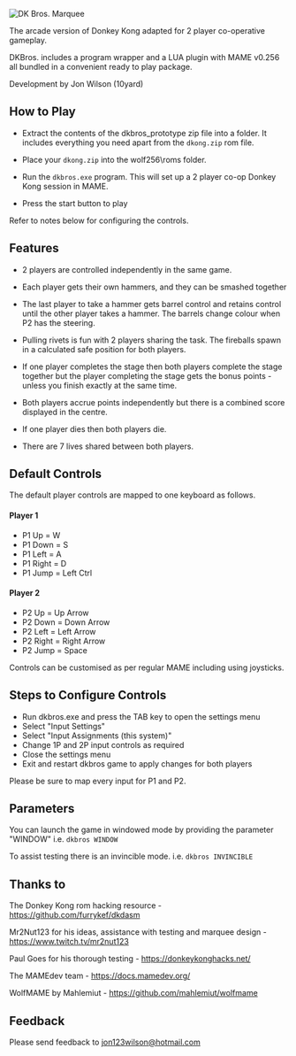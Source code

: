 ![DK Bros. Marquee](https://i.imgur.com/RQsTYYQ.png)

The arcade version of Donkey Kong adapted for 2 player co-operative gameplay.

DKBros. includes a program wrapper and a LUA plugin with MAME v0.256 all bundled in a convenient ready to play package.    

Development by Jon Wilson (10yard)


## How to Play

- Extract the contents of the dkbros_prototype zip file into a folder.  It includes everything you need apart from the `dkong.zip` rom file.

- Place your `dkong.zip` into the wolf256\roms folder.

- Run the `dkbros.exe` program.  This will set up a 2 player co-op Donkey Kong session in MAME.  

- Press the start button to play 

Refer to notes below for configuring the controls.


## Features

- 2 players are controlled independently in the same game.

- Each player gets their own hammers, and they can be smashed together

- The last player to take a hammer gets barrel control and retains control until the other player takes a hammer.  The barrels change colour when P2 has the steering. 

- Pulling rivets is fun with 2 players sharing the task.  The fireballs spawn in a calculated safe position for both players.

- If one player completes the stage then both players complete the stage together but the player completing the stage gets the bonus points - unless you finish exactly at the same time.

- Both players accrue points independently but there is a combined score displayed in the centre.

- If one player dies then both players die.

- There are 7 lives shared between both players.


## Default Controls
The default player controls are mapped to one keyboard as follows.

#### Player 1
- P1 Up    = W
- P1 Down  = S
- P1 Left  = A
- P1 Right = D
- P1 Jump  = Left Ctrl

#### Player 2
- P2 Up    = Up Arrow
- P2 Down  = Down Arrow
- P2 Left  = Left Arrow
- P2 Right = Right Arrow
- P2 Jump  = Space

Controls can be customised as per regular MAME including using joysticks.


## Steps to Configure Controls

- Run dkbros.exe and press the TAB key to open the settings menu 
- Select "Input Settings"
- Select "Input Assignments (this system)"
- Change 1P and 2P input controls as required 
- Close the settings menu 
- Exit and restart dkbros game to apply changes for both players

Please be sure to map every input for P1 and P2.


## Parameters

You can launch the game in windowed mode by providing the parameter "WINDOW"
i.e. `dkbros WINDOW`

To assist testing there is an invincible mode.
i.e. `dkbros INVINCIBLE`


## Thanks to

The Donkey Kong rom hacking resource - https://github.com/furrykef/dkdasm

Mr2Nut123 for his ideas, assistance with testing and marquee design - https://www.twitch.tv/mr2nut123

Paul Goes for his thorough testing - https://donkeykonghacks.net/

The MAMEdev team - https://docs.mamedev.org/

WolfMAME by Mahlemiut - https://github.com/mahlemiut/wolfmame


## Feedback

Please send feedback to jon123wilson@hotmail.com
